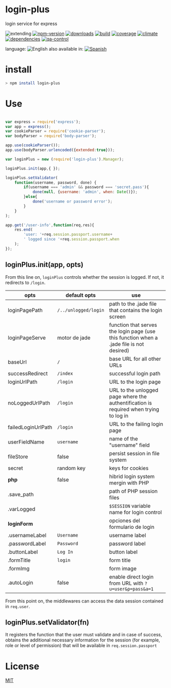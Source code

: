 # login-plus
login service for express

![extending](https://img.shields.io/badge/stability-extending-orange.svg)
[![npm-version](https://img.shields.io/npm/v/login-plus.svg)](https://npmjs.org/package/login-plus)
[![downloads](https://img.shields.io/npm/dm/login-plus.svg)](https://npmjs.org/package/login-plus)
[![build](https://img.shields.io/travis/codenautas/login-plus/master.svg)](https://travis-ci.org/codenautas/login-plus)
[![coverage](https://img.shields.io/coveralls/codenautas/login-plus/master.svg)](https://coveralls.io/r/codenautas/login-plus)
[![climate](https://img.shields.io/codeclimate/github/codenautas/login-plus.svg)](https://codeclimate.com/github/codenautas/login-plus)
[![dependencies](https://img.shields.io/david/codenautas/login-plus.svg)](https://david-dm.org/codenautas/login-plus)
[![qa-control](http://codenautas.com/github/codenautas/login-plus.svg)](http://codenautas.com/github/codenautas/login-plus)


language: ![English](https://raw.githubusercontent.com/codenautas/multilang/master/img/lang-en.png)
also available in:
[![Spanish](https://raw.githubusercontent.com/codenautas/multilang/master/img/lang-es.png)](LEEME.md)


# install


```sh
> npm install login-plus
```


# Use


```js

var express = require('express');
var app = express();
var cookieParser = require('cookie-parser');
var bodyParser = require('body-parser');

app.use(cookieParser());
app.use(bodyParser.urlencoded({extended:true}));

var loginPlus = new (require('login-plus').Manager);

loginPlus.init(app,{ });

loginPlus.setValidator(
    function(username, password, done) {
        if(username === 'admin' && password === 'secret.pass'){
            done(null, {username: 'admin', when: Date()});
        }else{
            done('username or password error');
        }
    }
);

app.get('/user-info',function(req,res){
    res.end(
        'user: '+req.session.passport.username+
        ' logged since '+req.session.passport.when
    );
});

```


## loginPlus.init(app, opts)


From this line on, `loginPlus` controls whether the session is logged.
If not, it redirects to `/login`.

opts                | default opts         | use
--------------------|----------------------|---------------
loginPagePath       | `/../unlogged/login` | path to the .jade file that contains the login screen
loginPageServe      | motor de jade        | function that serves the login page (use this function when a .jade file is not desired)
baseUrl             | `/`                  | base URL for all other URLs
successRedirect     | `/index`             | successful login path
loginUrlPath        | `/login`             | URL to the login page
noLoggedUrlPath     | `/login`             | URL to the unlogged page where the authentification is required when trying to log in
failedLoginUrlPath  | `/login`             | URL to the failing login page
userFieldName       | `username`           | name of the "username" field
fileStore           | false                | persist session in file system
secret              | random key           | keys for cookies
**php**             | false                | hibrid login system mergin with PHP
 .save_path         |                      | path of PHP session files
 .varLogged         |                      | `$SESSION` variable name for login control
**loginForm**       |                      | opciones del formulario de login
 .usernameLabel     | `Username`           | username label
 .passwordLabel     | `Password`           | password label
 .buttonLabel       | `Log In`             | button label
 .formTitle         | `login`              | form title
 .formImg           |                      | form image
 .autoLogin         | false                | enable direct login from URL with `?u=user&p=pass&a=1`


From this point on, the middlewares can access the data session contained in `req.user`.



## loginPlus.setValidator(fn)


It registers the function that the user must validate and in case of success, obtains
the additional necessary information for the session (for example, role or level of permission)
that will be available in `req.session.passport`


# License


[MIT](LICENSE)
